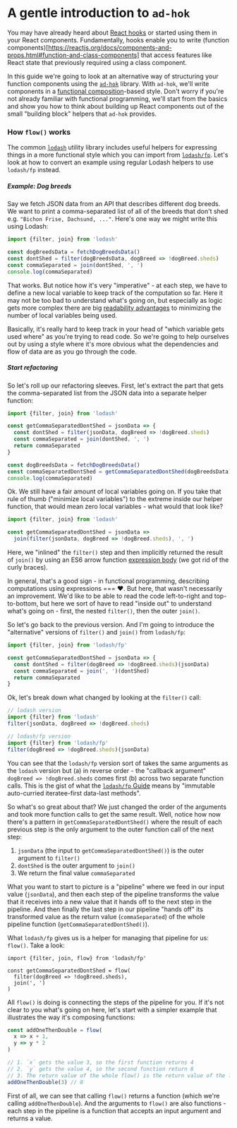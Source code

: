 # A gentle introduction to `ad-hok`

You may have already heard about [React hooks](https://reactjs.org/docs/hooks-intro.html) or started using them
in your React components. Fundamentally, hooks enable you to write (function components)[https://reactjs.org/docs/components-and-props.html#function-and-class-components]
that access features like React state that previously required using a class component.

In this guide we're going to look at an alternative way of structuring your function components using the
[`ad-hok`](https://github.com/helixbass/ad-hok) library. With `ad-hok`, we'll write components in a
[functional composition](https://martinfowler.com/articles/collection-pipeline/)-based style.
Don't worry if you're not already familiar with functional programming, we'll start from the basics and show
you how to think about building up React components out of the small "building block" helpers that `ad-hok` provides.

### How `flow()` works

The common [`lodash`](https://lodash.com/) utility library includes useful helpers for expressing things in a more
functional style which you can import from [`lodash/fp`](https://github.com/lodash/lodash/wiki/FP-Guide).
Let's look at how to convert an example using regular Lodash helpers to use `lodash/fp` instead.

##### Example: Dog breeds

Say we fetch JSON data from an API that describes different dog breeds. We want to print a comma-separated list of all of
the breeds that don't shed e.g. `"Bichon Frise, Dachsund, ..."`. Here's one way we might write this using Lodash:
```js
import {filter, join} from 'lodash'

const dogBreedsData = fetchDogBreedsData()
const dontShed = filter(dogBreedsData, dogBreed => !dogBreed.sheds)
const commaSeparated = join(dontShed, ', ')
console.log(commaSeparated)
```
That works. But notice how it's very "imperative" - at each step, we have to define a new local variable to keep track of
the computation so far. Here it may not be too bad to understand what's going on, but especially as logic gets more complex
there are big [readability advantages](https://www.yegor256.com/2015/09/01/redundant-variables-are-evil.html) to minimizing the
number of local variables being used.

Basically, it's really hard to keep track in your head of "which variable gets used where" as you're trying to read code. So we're going to help ourselves out by using a style where it's more obvious what the dependencies
and flow of data are as you go through the code.

##### Start refactoring

So let's roll up our refactoring sleeves. First, let's extract the part that gets the comma-separated list from the JSON data
into a separate helper function:
```js
import {filter, join} from 'lodash'

const getCommaSeparatedDontShed = jsonData => {
  const dontShed = filter(jsonData, dogBreed => !dogBreed.sheds)
  const commaSeparated = join(dontShed, ', ')
  return commaSeparated
}

const dogBreedsData = fetchDogBreedsData()
const commaSeparatedDontShed = getCommaSeparatedDontShed(dogBreedsData)
console.log(commaSeparated)
```
Ok. We still have a fair amount of local variables going on. If you take that rule of thumb ("minimize local variables") to the
extreme inside our helper function, that would mean zero local variables - what would that look like?

```js
import {filter, join} from 'lodash'

const getCommaSeparatedDontShed = jsonData =>
  join(filter(jsonData, dogBreed => !dogBreed.sheds), ', ')
```
Here, we "inlined" the `filter()` step and then implicitly returned the result of `join()` by using an ES6 arrow function
[expression body](https://developer.mozilla.org/en-US/docs/Web/JavaScript/Reference/Functions/Arrow_functions#Function_body)
(we got rid of the curly braces).

In general, that's a good sign - in functional programming, describing computations using expressions === :heart:. But here,
that wasn't necessarily an improvement. We'd like to be able to read the code left-to-right and top-to-bottom, but here we sort of have to read
"inside out" to understand what's going on - first, the nested `filter()`, then the outer `join()`.

So let's go back to the previous version. And I'm going to introduce the "alternative" versions of `filter()` and `join()` from `lodash/fp`:
```js
import {filter, join} from 'lodash/fp'

const getCommaSeparatedDontShed = jsonData => {
  const dontShed = filter(dogBreed => !dogBreed.sheds)(jsonData)
  const commaSeparated = join(', ')(dontShed)
  return commaSeparated
}
```
Ok, let's break down what changed by looking at the `filter()` call:
```js
// lodash version
import {filter} from 'lodash'
filter(jsonData, dogBreed => !dogBreed.sheds)

// lodash/fp version
import {filter} from 'lodash/fp'
filter(dogBreed => !dogBreed.sheds)(jsonData)
```
You can see that the `lodash/fp` version sort of takes the same arguments as the `lodash` version but (a) in reverse order -
the "callback argument" `dogBreed => !dogBreed.sheds` comes first (b) across two separate function calls. This is the gist of what the [`lodash/fp` Guide](https://github.com/lodash/lodash/wiki/FP-Guide) means by "immutable auto-curried iteratee-first data-last methods".

So what's so great about that? We just changed the order of the arguments and took more function calls to get the same result.
Well, notice how now there's a pattern in `getCommaSeparatedDontShed()` where the result of each previous step is the only
argument to the outer function call of the next step:
1. `jsonData` (the input to `getCommaSeparatedDontShed()`) is the outer argument to `filter()`
1. `dontShed` is the outer argument to `join()`
1. We return the final value `commaSeparated`

What you want to start to picture is a "pipeline" where we feed in our input value (`jsonData`), and then each step of the pipeline transforms the value that it receives into a new value that it hands off to the next step in the pipeline. And then
finally the last step in our pipeline "hands off" its transformed value as the return value (`commaSeparated`) of the whole pipeline function (`getCommaSeparatedDontShed()`).

What `lodash/fp` gives us is a helper for managing that pipeline for us: `flow()`. Take a look:
```
import {filter, join, flow} from 'lodash/fp'

const getCommaSeparatedDontShed = flow(
  filter(dogBreed => !dogBreed.sheds),
  join(', ')
)
```
All `flow()` is doing is connecting the steps of the pipeline for you. If it's not clear to you what's going on here, let's start
with a simpler example that illustrates the way it's composing functions:
```js
const addOneThenDouble = flow(
  x => x + 1,
  y => y * 2
)

// 1. `x` gets the value 3, so the first function returns 4
// 2. `y` gets the value 4, so the second function return 8
// 3. The return value of the whole flow() is the return value of the last step, so 8
addOneThenDouble(3) // 8
```
First of all, we can see that calling `flow()` returns a function (which we're calling `addOneThenDouble`). And the arguments to
`flow()` are also functions - each step in the pipeline is a function that accepts an input argument and returns a value.
